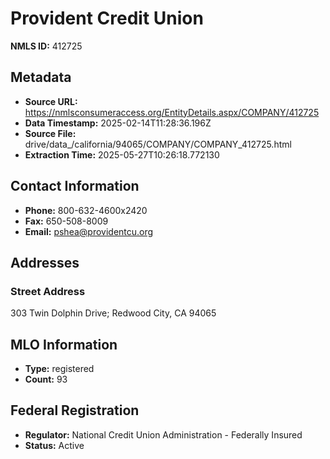 # Provident Credit Union

**NMLS ID:** 412725

## Metadata
- **Source URL:** https://nmlsconsumeraccess.org/EntityDetails.aspx/COMPANY/412725
- **Data Timestamp:** 2025-02-14T11:28:36.196Z
- **Source File:** drive/data_/california/94065/COMPANY/COMPANY_412725.html
- **Extraction Time:** 2025-05-27T10:26:18.772130

## Contact Information
- **Phone:** 800-632-4600x2420
- **Fax:** 650-508-8009
- **Email:** pshea@providentcu.org

## Addresses
### Street Address
303 Twin Dolphin Drive; Redwood City, CA 94065

## MLO Information
- **Type:** registered
- **Count:** 93

## Federal Registration
- **Regulator:** National Credit Union Administration - Federally Insured
- **Status:** Active

